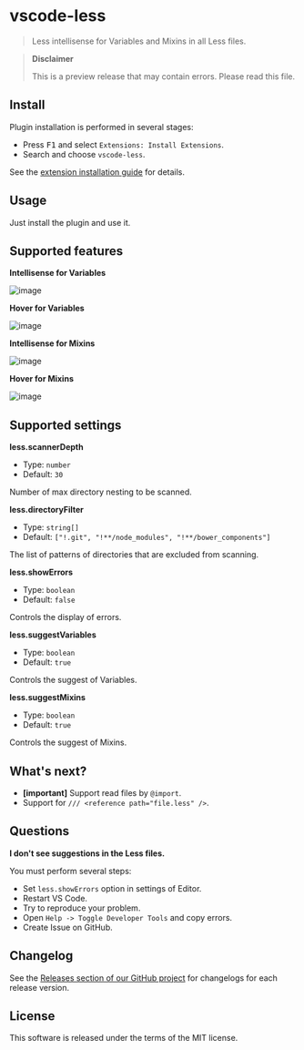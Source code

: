 # vscode-less

> Less intellisense for Variables and Mixins in all Less files.

> **Disclaimer**
>
> This is a preview release that may contain errors. Please read this file.

## Install

Plugin installation is performed in several stages:

  * Press <kbd>F1</kbd> and select `Extensions: Install Extensions`.
  * Search and choose `vscode-less`.

See the [extension installation guide](https://code.visualstudio.com/docs/editor/extension-gallery) for details.

## Usage

Just install the plugin and use it.

## Supported features

**Intellisense for Variables**

![image](https://cloud.githubusercontent.com/assets/7034281/19390685/d4237550-9231-11e6-88d3-852d47bc1ae5.png)

**Hover for Variables**

![image](https://cloud.githubusercontent.com/assets/7034281/19390703/ec3310d8-9231-11e6-93fa-025c68a2dee7.png)

**Intellisense for Mixins**

![image](https://cloud.githubusercontent.com/assets/7034281/19390713/fa03fe2a-9231-11e6-8286-ae99669963d1.png)

**Hover for Mixins**

![image](https://cloud.githubusercontent.com/assets/7034281/19390728/065f0138-9232-11e6-967f-497ceb57ecf9.png)

## Supported settings

**less.scannerDepth**

  * Type: `number`
  * Default: `30`

Number of max directory nesting to be scanned.

**less.directoryFilter**

  * Type: `string[]`
  * Default: `["!.git", "!**/node_modules", "!**/bower_components"]`

The list of patterns of directories that are excluded from scanning.

**less.showErrors**

  * Type: `boolean`
  * Default: `false`

Controls the display of errors.

**less.suggestVariables**

  * Type: `boolean`
  * Default: `true`

Controls the suggest of Variables.

**less.suggestMixins**

  * Type: `boolean`
  * Default: `true`

Controls the suggest of Mixins.

## What's next?

  * **[important]** Support read files by `@import`.
  * Support for `/// <reference path="file.less" />`.

## Questions

**I don't see suggestions in the Less files.**

You must perform several steps:

  * Set `less.showErrors` option in settings of Editor.
  * Restart VS Code.
  * Try to reproduce your problem.
  * Open `Help -> Toggle Developer Tools` and copy errors.
  * Create Issue on GitHub.

## Changelog

See the [Releases section of our GitHub project](https://github.com/mrmlnc/vscode-less/releases) for changelogs for each release version.

## License

This software is released under the terms of the MIT license.
